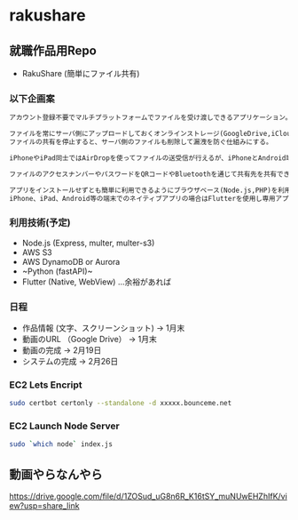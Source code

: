 # rakushare

## 就職作品用Repo

- RakuShare (簡単にファイル共有)

### 以下企画案  

``` txt
アカウント登録不要でマルチプラットフォームでファイルを受け渡しできるアプリケーション。

ファイルを常にサーバ側にアップロードしておくオンラインストレージ(GoogleDrive,iCloud)の様な使い方ではなく、ファイルを共有したいときにアップロードして、その都度アクセスリンクとパスワードを共有して一時的に共有したいときに利用できるサービス。
ファイルの共有を停止すると、サーバ側のファイルも削除して漏洩を防ぐ仕組みにする。

iPhoneやiPad同士ではAirDropを使ってファイルの送受信が行えるが、iPhoneとAndroid端末などの違うプラットフォーム同士の場合はこれが不可能なので、同じ様に気軽にファイルを送受信するアプリケーションを作りたい。

ファイルのアクセスナンバーやパスワードをQRコードやBluetoothを通じて共有先を共有できる方法があればより簡単に共有できると思う為、実装していきたい。

アプリをインストールせずとも簡単に利用できるようにブラウザベース(Node.js,PHP)を利用して制作する。
iPhone、iPad、Android等の端末でのネイティブアプリの場合はFlutterを使用し専用アプリケーションを作成したい。
```

### 利用技術(予定)

- Node.js (Express, multer, multer-s3)
- AWS S3
- AWS DynamoDB or Aurora
- ~Python (fastAPI)~
- Flutter (Native, WebView) ...余裕があれば

### 日程

- 作品情報 (文字、スクリーンショット) -> 1月末
- 動画のURL （Google Drive） -> 1月末
- 動画の完成 -> 2月19日
- システムの完成 -> 2月26日

### EC2 Lets Encript

``` bash
sudo certbot certonly --standalone -d xxxxx.bounceme.net
```

### EC2 Launch Node Server

``` bash
sudo `which node` index.js
```

## 動画やらなんやら

https://drive.google.com/file/d/1ZOSud_uG8n6R_K16tSY_muNUwEHZhIfK/view?usp=share_link
